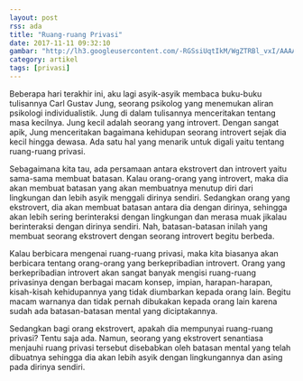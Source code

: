 ```yaml
---
layout: post
rss: ada
title: "Ruang-ruang Privasi"
date: 2017-11-11 09:32:10
gambar: "http://lh3.googleusercontent.com/-RGSsiUqtIkM/WgZTRBl_vxI/AAAAAAAACrY/J7EOYEvaBAYkfzYsBYUfyBuIlzozFbGwwCLcBGAs/s900/636153590394247604-555314234_introvert.jpg"
category: artikel
tags: [privasi]
---
```


Beberapa hari terakhir ini, aku lagi asyik-asyik membaca buku-buku tulisannya Carl Gustav Jung, seorang psikolog yang menemukan aliran psikologi individualistik. Jung di dalam tulisannya menceritakan tentang masa kecilnya. Jung kecil adalah seorang yang introvert. Dengan sangat apik, Jung menceritakan bagaimana kehidupan seorang introvert sejak dia kecil hingga dewasa. Ada satu hal yang menarik untuk digali yaitu tentang ruang-ruang privasi.

Sebagaimana kita tau, ada persamaan antara ekstrovert dan introvert yaitu sama-sama membuat batasan. Kalau orang-orang yang introvert, maka dia akan membuat batasan yang akan membuatnya menutup diri dari lingkungan dan lebih asyik menggali dirinya sendiri. Sedangkan orang yang ekstrovert, dia akan membuat batasan antara dia dengan dirinya, sehingga akan lebih sering berinteraksi dengan lingkungan dan merasa muak jikalau berinteraksi dengan dirinya sendiri. Nah, batasan-batasan inilah yang membuat seorang ekstrovert dengan seorang introvert begitu berbeda.

Kalau berbicara mengenai ruang-ruang privasi, maka kita biasanya akan berbicara tentang orang-orang yang berkepribadian introvert. Orang yang berkepribadian introvert akan sangat banyak mengisi ruang-ruang privasinya dengan berbagai macam konsep, impian, harapan-harapan, kisah-kisah kehidupannya yang tidak diumbarkan kepada orang lain. Begitu macam warnanya dan tidak pernah dibukakan kepada orang lain karena sudah ada batasan-batasan mental yang diciptakannya.

Sedangkan bagi orang ekstrovert, apakah dia mempunyai ruang-ruang privasi? Tentu saja ada. Namun, seorang yang ekstrovert senantiasa menjauhi ruang privasi tersebut disebabkan oleh batasan mental yang telah dibuatnya sehingga dia akan lebih asyik dengan lingkungannya dan asing pada dirinya sendiri.